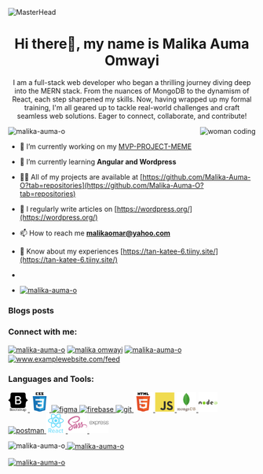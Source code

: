 ![MasterHead](https://images.unsplash.com/photo-1484417894907-623942c8ee29?ixlib=rb-4.0.3&ixid=M3wxMjA3fDB8MHxwaG90by1wYWdlfHx8fGVufDB8fHx8fA%3D%3D&auto=format&fit=crop&w=1932&q=80)
<h1 align="center">Hi there👋, my name is Malika Auma Omwayi</h1>
<p align="center">I am a full-stack web developer who began a thrilling journey diving deep into the MERN stack. From the nuances of MongoDB to the dynamism of React, each step sharpened my skills. Now, having wrapped up my formal training, I'm all geared up to tackle real-world challenges and craft seamless web solutions. Eager to connect, collaborate, and contribute!</p>
<img align="right" alt="woman coding" width "400" src="https://media0.giphy.com/media/v1.Y2lkPTc5MGI3NjExNWRiMW1ybnZoeXVxOWxkYmFhdThsN2gzOHFwYWdzOHhtYThydzJ0eiZlcD12MV9pbnRlcm5hbF9naWZfYnlfaWQmY3Q9Zw/L1R1tvI9svkIWwpVYr/giphy.gif" />

<p align="left"> <img src="https://komarev.com/ghpvc/?username=malika-auma-o&label=Profile%20views&color=0e75b6&style=flat" alt="malika-auma-o" /> </p>

- 🔭 I’m currently working on my [MVP-PROJECT-MEME](https://github.com/Malika-Auma-O/MVP-PROJECT-MEME)

- 🌱 I’m currently learning **Angular and Wordpress**

- 👨‍💻 All of my projects are available at [https://github.com/Malika-Auma-O?tab=repositories](https://github.com/Malika-Auma-O?tab=repositories)

- 📝 I regularly write articles on [https://wordpress.org/](https://wordpress.org/)

- 📫 How to reach me **malikaomar@yahoo.com**

- 📄 Know about my experiences [https://tan-katee-6.tiiny.site/](https://tan-katee-6.tiiny.site/)
- 
- <p align="left"> <a href="https://github.com/ryo-ma/github-profile-trophy"><img src="https://github-profile-trophy.vercel.app/?username=malika-auma-o" alt="malika-auma-o" /></a> </p>

### Blogs posts
<!-- BLOG-POST-LIST:START -->
<!-- BLOG-POST-LIST:END -->

<h3 align="left">Connect with me:</h3>
<p align="left">
<a href="https://codepen.io/malika-auma-o" target="blank"><img align="center" src="https://raw.githubusercontent.com/rahuldkjain/github-profile-readme-generator/master/src/images/icons/Social/codepen.svg" alt="malika-auma-o" height="30" width="40" /></a>
<a href="https://linkedin.com/in/malika omwayi" target="blank"><img align="center" src="https://raw.githubusercontent.com/rahuldkjain/github-profile-readme-generator/master/src/images/icons/Social/linked-in-alt.svg" alt="malika omwayi" height="30" width="40" /></a>
<a href="https://stackoverflow.com/users/malika-auma-o" target="blank"><img align="center" src="https://raw.githubusercontent.com/rahuldkjain/github-profile-readme-generator/master/src/images/icons/Social/stack-overflow.svg" alt="malika-auma-o" height="30" width="40" /></a>
<a href="/www.examplewebsite.com/feed" target="blank"><img align="center" src="https://raw.githubusercontent.com/rahuldkjain/github-profile-readme-generator/master/src/images/icons/Social/rss.svg" alt="www.examplewebsite.com/feed" height="30" width="40" /></a>
</p>

<h3 align="left">Languages and Tools:</h3>
<p align="left"> <a href="https://getbootstrap.com" target="_blank" rel="noreferrer"> <img src="https://raw.githubusercontent.com/devicons/devicon/master/icons/bootstrap/bootstrap-plain-wordmark.svg" alt="bootstrap" width="40" height="40"/> </a> <a href="https://www.w3schools.com/css/" target="_blank" rel="noreferrer"> <img src="https://raw.githubusercontent.com/devicons/devicon/master/icons/css3/css3-original-wordmark.svg" alt="css3" width="40" height="40"/> </a> </a> <a href="https://www.figma.com/" target="_blank" rel="noreferrer"> <img src="https://www.vectorlogo.zone/logos/figma/figma-icon.svg" alt="figma" width="40" height="40"/> </a> <a href="https://firebase.google.com/" target="_blank" rel="noreferrer"> <img src="https://www.vectorlogo.zone/logos/firebase/firebase-icon.svg" alt="firebase" width="40" height="40"/> </a> <a href="https://git-scm.com/" target="_blank" rel="noreferrer"> <img src="https://www.vectorlogo.zone/logos/git-scm/git-scm-icon.svg" alt="git" width="40" height="40"/> </a> <a href="https://www.w3.org/html/" target="_blank" rel="noreferrer"> <img src="https://raw.githubusercontent.com/devicons/devicon/master/icons/html5/html5-original-wordmark.svg" alt="html5" width="40" height="40"/> </a> <a href="https://developer.mozilla.org/en-US/docs/Web/JavaScript" target="_blank" rel="noreferrer"> <img src="https://raw.githubusercontent.com/devicons/devicon/master/icons/javascript/javascript-original.svg" alt="javascript" width="40" height="40"/> </a> <a href="https://www.mongodb.com/" target="_blank" rel="noreferrer"> <img src="https://raw.githubusercontent.com/devicons/devicon/master/icons/mongodb/mongodb-original-wordmark.svg" alt="mongodb" width="40" height="40"/> </a> <a href="https://nodejs.org" target="_blank" rel="noreferrer"> <img src="https://raw.githubusercontent.com/devicons/devicon/master/icons/nodejs/nodejs-original-wordmark.svg" alt="nodejs" width="40" height="40"/> </a> <a href="https://postman.com" target="_blank" rel="noreferrer"> <img src="https://www.vectorlogo.zone/logos/getpostman/getpostman-icon.svg" alt="postman" width="40" height="40"/> </a> <a href="https://reactjs.org/" target="_blank" rel="noreferrer"> <img src="https://raw.githubusercontent.com/devicons/devicon/master/icons/react/react-original-wordmark.svg" alt="react" width="40" height="40"/> </a> <a href="https://sass-lang.com" target="_blank" rel="noreferrer"> <img src="https://raw.githubusercontent.com/devicons/devicon/master/icons/sass/sass-original.svg" alt="sass" width="40" height="40"/> </a> <a href="https://expressjs.com" target="_blank" rel="noreferrer"> <img src="https://raw.githubusercontent.com/devicons/devicon/master/icons/express/express-original-wordmark.svg" alt="express" width="40" height="40"/> </p>

<p><img align="left" src="https://github-readme-stats.vercel.app/api/top-langs?username=malika-auma-o&show_icons=true&locale=en&layout=compact" alt="malika-auma-o" /></p>

<p>&nbsp;<img align="center" src="https://github-readme-stats.vercel.app/api?username=malika-auma-o&show_icons=true&locale=en" alt="malika-auma-o" /></p>

<p><img align="center" src="https://github-readme-streak-stats.herokuapp.com/?user=malika-auma-o&" alt="malika-auma-o" /></p>
